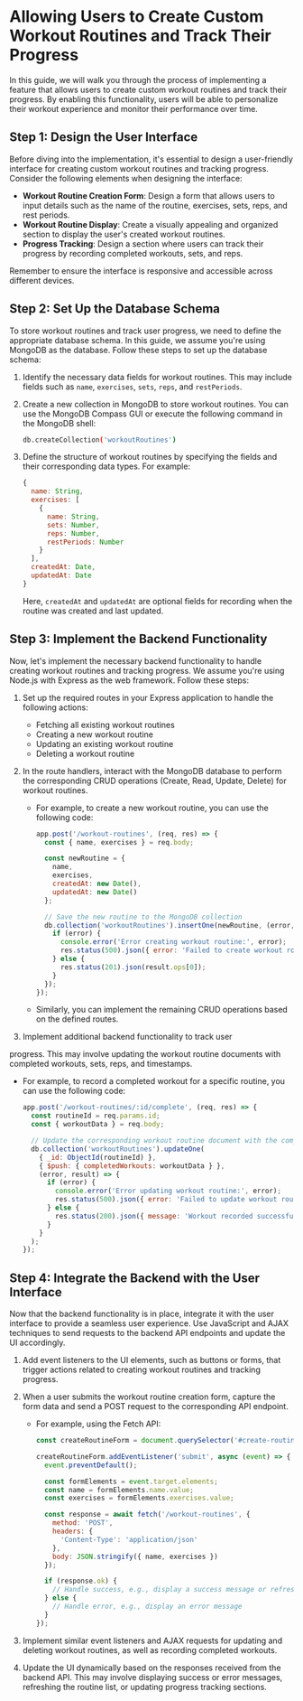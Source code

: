 #  Allowing Users to Create Custom Workout Routines and Track Their Progress

In this guide, we will walk you through the process of implementing a feature that allows users to create custom workout routines and track their progress. By enabling this functionality, users will be able to personalize their workout experience and monitor their performance over time.

## Step 1: Design the User Interface

Before diving into the implementation, it's essential to design a user-friendly interface for creating custom workout routines and tracking progress. Consider the following elements when designing the interface:

- **Workout Routine Creation Form**: Design a form that allows users to input details such as the name of the routine, exercises, sets, reps, and rest periods.
- **Workout Routine Display**: Create a visually appealing and organized section to display the user's created workout routines.
- **Progress Tracking**: Design a section where users can track their progress by recording completed workouts, sets, and reps.

Remember to ensure the interface is responsive and accessible across different devices.

## Step 2: Set Up the Database Schema

To store workout routines and track user progress, we need to define the appropriate database schema. In this guide, we assume you're using MongoDB as the database. Follow these steps to set up the database schema:

1. Identify the necessary data fields for workout routines. This may include fields such as `name`, `exercises`, `sets`, `reps`, and `restPeriods`.
2. Create a new collection in MongoDB to store workout routines. You can use the MongoDB Compass GUI or execute the following command in the MongoDB shell:

   ```bash
   db.createCollection('workoutRoutines')
   ```

3. Define the structure of workout routines by specifying the fields and their corresponding data types. For example:

   ```javascript
   {
     name: String,
     exercises: [
       {
         name: String,
         sets: Number,
         reps: Number,
         restPeriods: Number
       }
     ],
     createdAt: Date,
     updatedAt: Date
   }
   ```

   Here, `createdAt` and `updatedAt` are optional fields for recording when the routine was created and last updated.

## Step 3: Implement the Backend Functionality

Now, let's implement the necessary backend functionality to handle creating workout routines and tracking progress. We assume you're using Node.js with Express as the web framework. Follow these steps:

1. Set up the required routes in your Express application to handle the following actions:
   - Fetching all existing workout routines
   - Creating a new workout routine
   - Updating an existing workout routine
   - Deleting a workout routine

2. In the route handlers, interact with the MongoDB database to perform the corresponding CRUD operations (Create, Read, Update, Delete) for workout routines.

   - For example, to create a new workout routine, you can use the following code:

     ```javascript
     app.post('/workout-routines', (req, res) => {
       const { name, exercises } = req.body;

       const newRoutine = {
         name,
         exercises,
         createdAt: new Date(),
         updatedAt: new Date()
       };

       // Save the new routine to the MongoDB collection
       db.collection('workoutRoutines').insertOne(newRoutine, (error, result) => {
         if (error) {
           console.error('Error creating workout routine:', error);
           res.status(500).json({ error: 'Failed to create workout routine' });
         } else {
           res.status(201).json(result.ops[0]);
         }
       });
     });
     ```

   - Similarly, you can implement the remaining CRUD operations based on the defined routes.

3. Implement additional backend functionality to track user

 progress. This may involve updating the workout routine documents with completed workouts, sets, reps, and timestamps.

   - For example, to record a completed workout for a specific routine, you can use the following code:

     ```javascript
     app.post('/workout-routines/:id/complete', (req, res) => {
       const routineId = req.params.id;
       const { workoutData } = req.body;

       // Update the corresponding workout routine document with the completed workout data
       db.collection('workoutRoutines').updateOne(
         { _id: ObjectId(routineId) },
         { $push: { completedWorkouts: workoutData } },
         (error, result) => {
           if (error) {
             console.error('Error updating workout routine:', error);
             res.status(500).json({ error: 'Failed to update workout routine' });
           } else {
             res.status(200).json({ message: 'Workout recorded successfully' });
           }
         }
       );
     });
     ```

## Step 4: Integrate the Backend with the User Interface

Now that the backend functionality is in place, integrate it with the user interface to provide a seamless user experience. Use JavaScript and AJAX techniques to send requests to the backend API endpoints and update the UI accordingly.

1. Add event listeners to the UI elements, such as buttons or forms, that trigger actions related to creating workout routines and tracking progress.

2. When a user submits the workout routine creation form, capture the form data and send a POST request to the corresponding API endpoint.

   - For example, using the Fetch API:

     ```javascript
     const createRoutineForm = document.querySelector('#create-routine-form');

     createRoutineForm.addEventListener('submit', async (event) => {
       event.preventDefault();

       const formElements = event.target.elements;
       const name = formElements.name.value;
       const exercises = formElements.exercises.value;

       const response = await fetch('/workout-routines', {
         method: 'POST',
         headers: {
           'Content-Type': 'application/json'
         },
         body: JSON.stringify({ name, exercises })
       });

       if (response.ok) {
         // Handle success, e.g., display a success message or refresh the routine list
       } else {
         // Handle error, e.g., display an error message
       }
     });
     ```

3. Implement similar event listeners and AJAX requests for updating and deleting workout routines, as well as recording completed workouts.

4. Update the UI dynamically based on the responses received from the backend API. This may involve displaying success or error messages, refreshing the routine list, or updating progress tracking sections.

